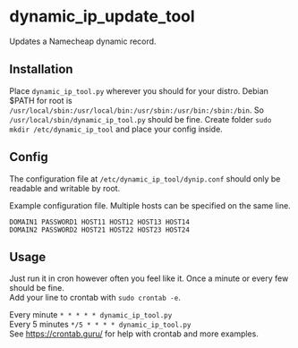 # dynamic_ip_update_tool
Updates a Namecheap dynamic record.

## Installation
Place `dynamic_ip_tool.py` wherever you should for your distro.
Debian $PATH for root is `/usr/local/sbin:/usr/local/bin:/usr/sbin:/usr/bin:/sbin:/bin`. So `/usr/local/sbin/dynamic_ip_tool.py` should be fine.
Create folder `sudo mkdir /etc/dynamic_ip_tool` and place your config inside.

## Config
The configuration file at `/etc/dynamic_ip_tool/dynip.conf` should only be readable and writable by root.

Example configuration file. Multiple hosts can be specified on the same line.
```
DOMAIN1 PASSWORD1 HOST11 HOST12 HOST13 HOST14
DOMAIN2 PASSWORD2 HOST21 HOST22 HOST23 HOST24
```

## Usage
Just run it in cron however often you feel like it. Once a minute or every few should be fine.\
Add your line to crontab with `sudo crontab -e`.

Every minute `* * * * * dynamic_ip_tool.py`\
Every 5 minutes `*/5 * * * * dynamic_ip_tool.py`\
See https://crontab.guru/ for help with crontab and more examples.
